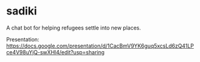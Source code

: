 # sadiki

A chat bot for helping refugees settle into new places.

Presentation: https://docs.google.com/presentation/d/1CacBmV9YK6guq5xcsLd6zQ41LPce4V98uYjQ-swXHl4/edit?usp=sharing
